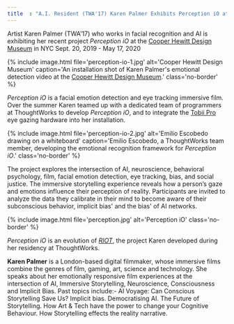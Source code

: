 ```yaml
---
title  : "A.I. Resident (TWA'17) Karen Palmer Exhibits Perception iO at Cooper Hewitt Design Museum in NYC"
---
```

Artist Karen Palmer (TWA'17) who works in facial recognition and AI is exhibiting her recent project *Perception iO* at the [Cooper Hewitt Design Museum](https://www.cooperhewitt.org/events/current-exhibitions/upcoming-exhibitions/) in NYC  Sept. 20, 2019 - May 17, 2020

{% include image.html file='perception-io-1.jpg'
   alt='Cooper Hewitt Design Museum'
   caption='An installation shot of Karen Palmer\'s emotional detection video at the [Cooper Hewitt Design Museum](https://www.cooperhewitt.org/events/current-exhibitions/face-values/).'
   class='no-border' %}

*Perception iO* is a facial emotion detection and eye tracking immersive film. Over the summer Karen teamed up with a dedicated team of programmers at ThoughtWorks to develop *Perception iO*, and to integrate the [Tobii Pro](https://www.tobiipro.com/product-listing/nano/) eye gazing hardware into her installation.

<!--excerpt-ends-->

{% include image.html file='perception-io-2.jpg'
   alt='Emilio Escobedo drawing on a whiteboard'
   caption='Emilio Escobedo, a ThoughtWorks team member, developing the emotional recognition framework for *Perception iO*.'
   class='no-border' %}

The project explores the intersection of AI, neuroscience, behavioral psychology, film, facial emotion detection, eye tracking, bias, and social justice. The immersive storytelling experience reveals how a person’s gaze and emotions influence their perception of reality. Participants are invited  to analyze the data they calibrate in their mind to become aware of their subconscious behavior, implicit bias' and the bias' of AI networks.

{% include image.html file='perception.jpg'
   alt='Perception iO'
   class='no-border' %}

*Perception iO* is an evolution of *[RIOT](http://karenpalmer.uk/portfolio/riot/)*, the project Karen developed during her residency at ThoughtWorks.


**Karen Palmer** is a London-based digital filmmaker, whose immersive films combine the genres of film, gaming, art, science and technology.  She speaks about her emotionally responsive film experiences at the intersection of AI, Immersive Storytelling, Neuroscience, Consciousness and Implicit Bias. Past topics include:- AI Voyage: Can Conscious Storytelling Save Us? Implicit bias. Democratising AI. The Future of Storytelling. How Art & Tech have the power to change your Cognitive Behaviour. How Storytelling effects the reality narrative.
